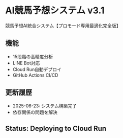 # AI競馬予想システム v3.1

競馬予想AI統合システム【プロモード専用最適化完全版】

## 機能
- 15段階の高精度分析
- LINE Bot対応
- Cloud Run自動デプロイ
- GitHub Actions CI/CD

## 更新履歴
- 2025-06-23: システム構築完了
- 依存関係の問題を解決

## Status: Deploying to Cloud Run
